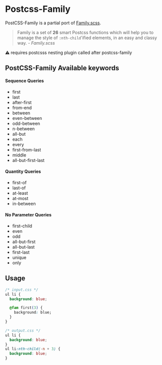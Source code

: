 
# Postcss-Family
PostCSS-Family is a partial port of [Family.scss](https://lukyvj.github.io/family.scss/). 

> Family is a set of **26** smart Postcss functions which will help you to manage
> the style of `:nth-child`'ified elements, in an easy and classy way.
> *- Family.scss*

:warning: requires postcsss nesting plugin called after postcss-family

## PostCSS-Family Available keywords

#### Sequence Queries

- first
- last
- after-first
- from-end
- between
- even-between
- odd-between
- n-between
- all-but
- each
- every
- first-from-last
- middle
- all-but-first-last



#### Quantity Queries

- first-of
- last-of
- at-least
- at-most
- in-between

#### No Parameter Queries

- first-child
- even
- odd
- all-but-first
- all-but-last
- first-last
- unique
- only

## Usage

```css
/* input.css */
ul li {
  background: blue;

  @fam first(3) {
    background: blue;
  }
}
```

```css
/* output.css */
ul li {
  background: blue;
}
ul li:nth-child(-n + 3) {
  background: blue;
}

```

